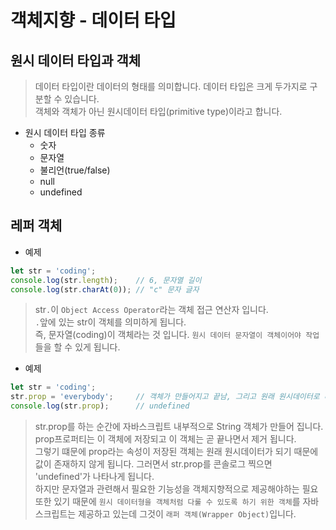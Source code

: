 # 객체지향 - 데이터 타입
## 원시 데이터 타입과 객체
> 데이터 타입이란 데이터의 형태를 의미합니다. 데이터 타입은 크게 두가지로 구분할 수 있습니다.  
객체와 객체가 아닌 원시데이터 타입(primitive type)이라고 합니다. 

- 원시 데이터 타입 종류
  - 숫자
  - 문자열
  - 불리언(true/false)
  - null
  - undefined


## 레퍼 객체
- 예제
```js
let str = 'coding';
console.log(str.length);    // 6, 문자열 길이
console.log(str.charAt(0)); // "c" 문자 글자
```
> str`.`이 `Object Access Operator`라는 객체 접근 연산자 입니다.  
`.`앞에 있는 str이 객체를 의미하게 됩니다.  
즉, 문자열(coding)이 객체라는 것 입니다. `원시 데이터 문자열이 객체이어야 작업`들을 할 수 있게 됩니다.

- 예제
```js
let str = 'coding';
str.prop = 'everybody';     // 객체가 만들어지고 끝남, 그리고 원래 원시데이터로 바뀜
console.log(str.prop);      // undefined
```
> str.prop를 하는 순간에 자바스크립트 내부적으로 String 객체가 만들어 집니다. prop프로퍼티는 이 객체에 저장되고 이 객체는 곧 끝나면서 제거 됩니다.   
그렇기 떄문에 prop라는 속성이 저장된 객체는 원래 원시데이터가 되기 때문에 값이 존재하지 않게 됩니다. 그러면서 str.prop를 콘솔로그 찍으면 'undefined'가 나타나게 됩니다.  
하지만 문자열과 관련해서 필요한 기능성을 객체지향적으로 제공해야하는 필요 또한 있기 때문에 `원시 데이터형을 객체처럼 다룰 수 있도록 하기 위한 객체`를 자바스크립트는 제공하고 있는데 그것이 `래퍼 객체(Wrapper Object)`입니다.
